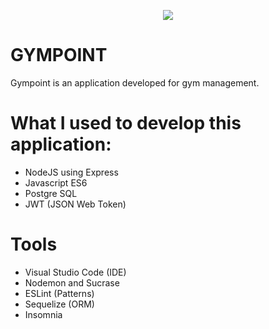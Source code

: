 <p align="center"><img src="https://github.com/Rocketseat/bootcamp-gostack-desafio-02/blob/master/.github/logo.png"></p>

# GYMPOINT

Gympoint is an application developed for gym management.

# What I used to develop this application:

- NodeJS using Express
- Javascript ES6
- Postgre SQL
- JWT (JSON Web Token)

# Tools
- Visual Studio Code (IDE)
- Nodemon and Sucrase
- ESLint (Patterns)
- Sequelize (ORM)
- Insomnia

